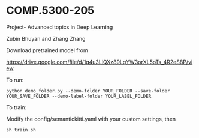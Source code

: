 # COMP.5300-205
Project- Advanced topics in Deep Learning

Zubin Bhuyan and Zhang Zhang


Download pretrained model from

https://drive.google.com/file/d/1q4u3LlQXz89LqYW3orXL5oTs_4R2eS8P/view



To run:

`python demo_folder.py --demo-folder YOUR_FOLDER --save-folder YOUR_SAVE_FOLDER --demo-label-folder YOUR_LABEL_FOLDER`


To train:

Modify the config/semantickitti.yaml with your custom settings, then

`sh train.sh`
